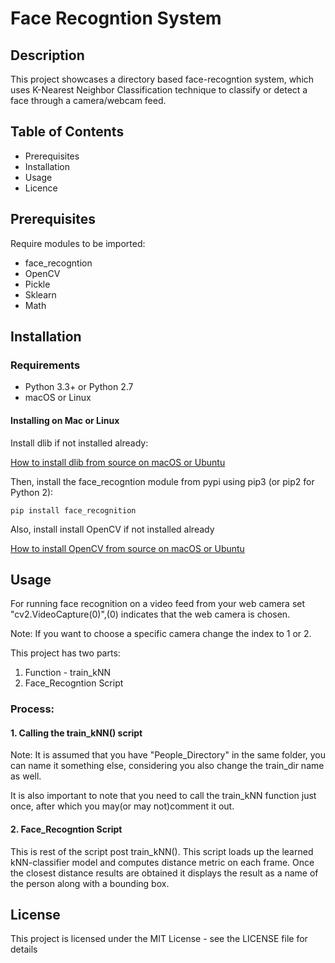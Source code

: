 # Face Recogntion System

## Description

This project showcases a directory based face-recogntion system, which uses K-Nearest Neighbor Classification technique to classify or detect a face through a camera/webcam feed.

## Table of Contents

- Prerequisites
- Installation
- Usage
- Licence

## Prerequisites
 
 Require modules to be imported:
 
 - face_recogntion
 - OpenCV
 - Pickle
 - Sklearn
 - Math

## Installation

### Requirements
- Python 3.3+ or Python 2.7
- macOS or Linux


#### Installing on Mac or Linux

Install dlib if not installed already:

[How to install dlib from source on macOS or Ubuntu](https://www.pyimagesearch.com/2017/03/27/how-to-install-dlib/)

Then, install the face_recogntion module from pypi using pip3 (or pip2 for Python 2):

```
pip install face_recognition
```
Also, install install OpenCV if not installed already

[How to install OpenCV from source on macOS or Ubuntu](https://www.pyimagesearch.com/2016/10/24/ubuntu-16-04-how-to-install-opencv/)

## Usage

For running face recognition on a video feed from your web camera  set "cv2.VideoCapture(0)",(0) indicates that the web camera is chosen.

Note: If you want to choose a specific camera change the index to 1 or 2.

This project has two parts:
1. Function - train_kNN
2. Face_Recogntion Script

### Process:

#### 1. Calling the train_kNN() script

Note: It is assumed that you have "People_Directory" in the same folder, you can name it something else, considering you also change the train_dir name as well.

It is also important to note that you need to call the train_kNN function just once, after which you may(or may not)comment it out.

#### 2. Face_Recogntion Script

This is rest of the script post train_kNN(). This script loads up the learned kNN-classifier model and computes distance metric on each frame. Once the closest distance results are obtained it displays the result as a name of the person along with a bounding box.

## License

This project is licensed under the MIT License - see the LICENSE file for details
